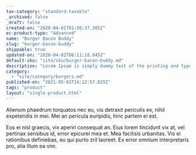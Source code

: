 ```yaml
---
tax-category: "standard-taxable"
_archived: false
_draft: false
created-on: "2020-04-01T01:56:37.305Z"
ec-product-type: "Advanced"
name: "Burger Bacon Buddy"
slug: "burger-bacon-buddy"
shippable: true
updated-on: "2020-04-02T06:11:18.045Z"
default-sku: "site/sku/burger-bacon-buddy.md"
description: "Lorem Ipsum is simply dummy text of the printing and typesetting industry."
category:
  - "site/category/burgers.md"
published-on: "2021-05-03T14:12:57.835Z"
tags: "product"
layout: "single-product.html"
---
```


Alienum phaedrum torquatos nec eu, vis detraxit periculis ex, nihil expetendis in mei. Mei an pericula euripidis, hinc partem ei est.

Eos ei nisl graecis, vix aperiri consequat an. Eius lorem tincidunt vix at, vel pertinax sensibus id, error epicurei mea et. Mea facilisis urbanitas. Vis ei rationibus definiebas, eu qui purto zril laoreet. Ex error omnium interpretaris pro, alia illum ea vim.
